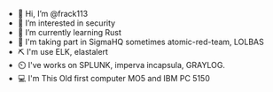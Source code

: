 - 👋 Hi, I’m @frack113
- 👀 I’m interested in security
- 🌱 I’m currently learning Rust
- 💞️ I'm taking part in SigmaHQ sometimes atomic-red-team, LOLBAS
- :pick: I'm use ELK, elastalert
- :timer_clock: I've works on SPLUNK, imperva incapsula, GRAYLOG.
- :computer: I'm This Old first computer MO5 and IBM PC 5150

<!---
frack113/frack113 is a ✨ special ✨ repository because its `README.md` (this file) appears on your GitHub profile.
You can click the Preview link to take a look at your changes.
--->
